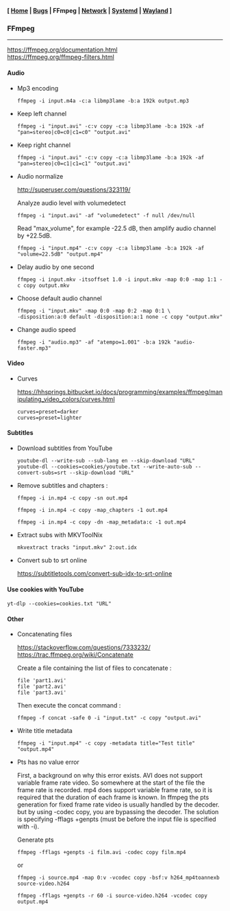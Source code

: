**[ [Home](00-Home.html) | [Bugs](01-Bugs.html) | FFmpeg | [Network](02-Network.html) | [Systemd](03-Systemd.html) | [Wayland](04-Wayland.html) ]**

### FFmpeg

---

https://ffmpeg.org/documentation.html \
https://ffmpeg.org/ffmpeg-filters.html

#### Audio

* Mp3 encoding

    ```
    ffmpeg -i input.m4a -c:a libmp3lame -b:a 192k output.mp3
    ```
* Keep left channel
    ```
    ffmpeg -i "input.avi" -c:v copy -c:a libmp3lame -b:a 192k -af "pan=stereo|c0=c0|c1=c0" "output.avi"
    ```
* Keep right channel
    ```
    ffmpeg -i "input.avi" -c:v copy -c:a libmp3lame -b:a 192k -af "pan=stereo|c0=c1|c1=c1" "output.avi"
    ```
* Audio normalize

    http://superuser.com/questions/323119/

    Analyze audio level with volumedetect
    ```
    ffmpeg -i "input.avi" -af "volumedetect" -f null /dev/null
    ```
    Read "max_volume", for example -22.5 dB, then amplify audio channel by +22.5dB.
    ```
    ffmpeg -i "input.mp4" -c:v copy -c:a libmp3lame -b:a 192k -af "volume=22.5dB" "output.mp4"
    ```
* Delay audio by one second
    ```
    ffmpeg -i input.mkv -itsoffset 1.0 -i input.mkv -map 0:0 -map 1:1 -c copy output.mkv
    ```
* Choose default audio channel
    ```
    ffmpeg -i "input.mkv" -map 0:0 -map 0:2 -map 0:1 \
    -disposition:a:0 default -disposition:a:1 none -c copy "output.mkv"
    ```
* Change audio speed
    ```
    ffmpeg -i "audio.mp3" -af "atempo=1.001" -b:a 192k "audio-faster.mp3"
    ```
#### Video

* Curves
    
    https://hhsprings.bitbucket.io/docs/programming/examples/ffmpeg/manipulating_video_colors/curves.html
    
    ```
    curves=preset=darker
    curves=preset=lighter
    ```
#### Subtitles

* Download subtitles from YouTube
    ```
    youtube-dl --write-sub --sub-lang en --skip-download "URL"
    youtube-dl --cookies=cookies/youtube.txt --write-auto-sub --convert-subs=srt --skip-download "URL"
    ```
* Remove subtitles and chapters :
    ```
    ffmpeg -i in.mp4 -c copy -sn out.mp4
    ```
    ```
    ffmpeg -i in.mp4 -c copy -map_chapters -1 out.mp4
    ```
    ```
    ffmpeg -i in.mp4 -c copy -dn -map_metadata:c -1 out.mp4
    ```
* Extract subs with MKVToolNix
    ```
    mkvextract tracks "input.mkv" 2:out.idx
    ```
* Convert sub to srt online

    https://subtitletools.com/convert-sub-idx-to-srt-online

#### Use cookies with YouTube

    yt-dlp --cookies=cookies.txt "URL"

#### Other

* Concatenating files
    
    https://stackoverflow.com/questions/7333232/  
    https://trac.ffmpeg.org/wiki/Concatenate

    Create a file containing the list of files to concatenate :
    
    ```
    file 'part1.avi'
    file 'part2.avi'
    file 'part3.avi'
    ``` 

    Then execute the concat command :

    ```
    ffmpeg -f concat -safe 0 -i "input.txt" -c copy "output.avi"
    ```

* Write title metadata
    
    ```
    ffmpeg -i "input.mp4" -c copy -metadata title="Test title" "output.mp4"
    ```

* Pts has no value error

    First, a background on why this error exists.
    AVI does not support variable frame rate video.
    So somewhere at the start of the file the frame rate is recorded.
    mp4 does support variable frame rate, so it is required that
    the duration of each frame is known. In ffmpeg the pts generation
    for fixed frame rate video is usually handled by the decoder.
    but by using -codec copy, you are bypassing the decoder.
    The solution is specifying -fflags +genpts (must be before
    the input file is specified with -i).

    Generate pts
    ```
    ffmpeg -fflags +genpts -i film.avi -codec copy film.mp4
    ```
    or
    ```
    ffmpeg -i source.mp4 -map 0:v -vcodec copy -bsf:v h264_mp4toannexb source-video.h264

    ffmpeg -fflags +genpts -r 60 -i source-video.h264 -vcodec copy output.mp4
    ```


